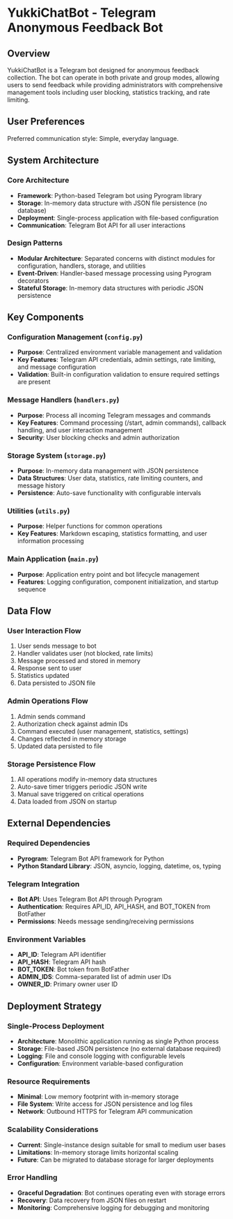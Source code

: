 # YukkiChatBot - Telegram Anonymous Feedback Bot

## Overview

YukkiChatBot is a Telegram bot designed for anonymous feedback collection. The bot can operate in both private and group modes, allowing users to send feedback while providing administrators with comprehensive management tools including user blocking, statistics tracking, and rate limiting.

## User Preferences

Preferred communication style: Simple, everyday language.

## System Architecture

### Core Architecture
- **Framework**: Python-based Telegram bot using Pyrogram library
- **Storage**: In-memory data structure with JSON file persistence (no database)
- **Deployment**: Single-process application with file-based configuration
- **Communication**: Telegram Bot API for all user interactions

### Design Patterns
- **Modular Architecture**: Separated concerns with distinct modules for configuration, handlers, storage, and utilities
- **Event-Driven**: Handler-based message processing using Pyrogram decorators
- **Stateful Storage**: In-memory data structures with periodic JSON persistence

## Key Components

### Configuration Management (`config.py`)
- **Purpose**: Centralized environment variable management and validation
- **Key Features**: Telegram API credentials, admin settings, rate limiting, and message configuration
- **Validation**: Built-in configuration validation to ensure required settings are present

### Message Handlers (`handlers.py`)
- **Purpose**: Process all incoming Telegram messages and commands
- **Key Features**: Command processing (/start, admin commands), callback handling, and user interaction management
- **Security**: User blocking checks and admin authorization

### Storage System (`storage.py`)
- **Purpose**: In-memory data management with JSON persistence
- **Data Structures**: User data, statistics, rate limiting counters, and message history
- **Persistence**: Auto-save functionality with configurable intervals

### Utilities (`utils.py`)
- **Purpose**: Helper functions for common operations
- **Key Features**: Markdown escaping, statistics formatting, and user information processing

### Main Application (`main.py`)
- **Purpose**: Application entry point and bot lifecycle management
- **Features**: Logging configuration, component initialization, and startup sequence

## Data Flow

### User Interaction Flow
1. User sends message to bot
2. Handler validates user (not blocked, rate limits)
3. Message processed and stored in memory
4. Response sent to user
5. Statistics updated
6. Data persisted to JSON file

### Admin Operations Flow
1. Admin sends command
2. Authorization check against admin IDs
3. Command executed (user management, statistics, settings)
4. Changes reflected in memory storage
5. Updated data persisted to file

### Storage Persistence Flow
1. All operations modify in-memory data structures
2. Auto-save timer triggers periodic JSON write
3. Manual save triggered on critical operations
4. Data loaded from JSON on startup

## External Dependencies

### Required Dependencies
- **Pyrogram**: Telegram Bot API framework for Python
- **Python Standard Library**: JSON, asyncio, logging, datetime, os, typing

### Telegram Integration
- **Bot API**: Uses Telegram Bot API through Pyrogram
- **Authentication**: Requires API_ID, API_HASH, and BOT_TOKEN from BotFather
- **Permissions**: Needs message sending/receiving permissions

### Environment Variables
- **API_ID**: Telegram API identifier
- **API_HASH**: Telegram API hash
- **BOT_TOKEN**: Bot token from BotFather
- **ADMIN_IDS**: Comma-separated list of admin user IDs
- **OWNER_ID**: Primary owner user ID

## Deployment Strategy

### Single-Process Deployment
- **Architecture**: Monolithic application running as single Python process
- **Storage**: File-based JSON persistence (no external database required)
- **Logging**: File and console logging with configurable levels
- **Configuration**: Environment variable-based configuration

### Resource Requirements
- **Minimal**: Low memory footprint with in-memory storage
- **File System**: Write access for JSON persistence and log files
- **Network**: Outbound HTTPS for Telegram API communication

### Scalability Considerations
- **Current**: Single-instance design suitable for small to medium user bases
- **Limitations**: In-memory storage limits horizontal scaling
- **Future**: Can be migrated to database storage for larger deployments

### Error Handling
- **Graceful Degradation**: Bot continues operating even with storage errors
- **Recovery**: Data recovery from JSON files on restart
- **Monitoring**: Comprehensive logging for debugging and monitoring